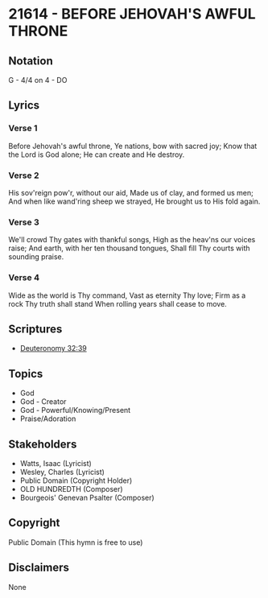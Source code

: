 # 21614 - BEFORE JEHOVAH'S AWFUL THRONE

## Notation

G - 4/4 on 4 - DO

## Lyrics

### Verse 1

Before Jehovah's awful throne, Ye nations, bow with sacred joy; Know that the Lord is God alone; He can create and He destroy.



### Verse 2

His sov'reign pow'r, without our aid, Made us of clay, and formed us men; And when like wand'ring sheep we strayed, He brought us to His fold again.



### Verse 3

We'll crowd Thy gates with thankful songs, High as the heav'ns our voices raise; And earth, with her ten thousand tongues, Shall fill Thy courts with sounding praise.



### Verse 4

Wide as the world is Thy command, Vast as eternity Thy love; Firm as a rock Thy truth shall stand When rolling years shall cease to move.




## Scriptures

- [Deuteronomy 32:39](https://www.biblegateway.com/passage/?search=Deuteronomy%2032%3A39)

## Topics

- God
- God - Creator
- God - Powerful/Knowing/Present
- Praise/Adoration

## Stakeholders

- Watts, Isaac (Lyricist)
- Wesley, Charles (Lyricist)
- Public Domain (Copyright Holder)
- OLD HUNDREDTH (Composer)
- Bourgeois' Genevan Psalter (Composer)

## Copyright

Public Domain
(This hymn is free to use)

## Disclaimers

None

